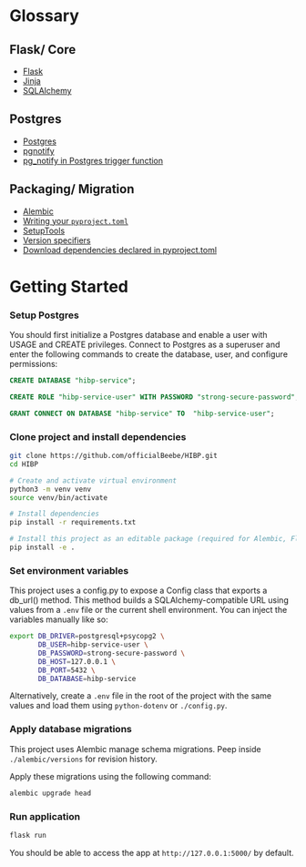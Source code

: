 # Glossary

## Flask/ Core

- [Flask](https://flask.palletsprojects.com/en/stable/)
- [Jinja](https://jinja.palletsprojects.com/en/stable/)
- [SQLAlchemy](https://www.postgresql.org/docs/)

## Postgres

- [Postgres](https://www.postgresql.org/docs/)
- [pgnotify](https://github.com/djrobstep/pgnotify)
- [pg_notify in Postgres trigger function](https://stackoverflow.com/questions/5412474/using-pg-notify-in-postgresql-trigger-function)

## Packaging/ Migration

- [Alembic](https://alembic.sqlalchemy.org/en/latest/)
- [Writing your `pyproject.toml`](https://packaging.python.org/en/latest/guides/writing-pyproject-toml/)
- [SetupTools](https://setuptools.pypa.io/en/latest/)
- [Version specifiers](https://packaging.python.org/en/latest/specifications/version-specifiers/#version-specifiers)
- [Download dependencies declared in pyproject.toml](https://stackoverflow.com/questions/62408719/download-dependencies-declared-in-pyproject-toml-using-pip)

# Getting Started

### Setup Postgres

You should first initialize a Postgres database and enable a user with USAGE and CREATE privileges. Connect to Postgres
as a superuser and enter the following commands to create the database, user, and configure permissions:

``` SQL 
CREATE DATABASE "hibp-service";

CREATE ROLE "hibp-service-user" WITH PASSWORD "strong-secure-password";

GRANT CONNECT ON DATABASE "hibp-service" TO  "hibp-service-user";
```

### Clone project and install dependencies

``` bash
git clone https://github.com/officialBeebe/HIBP.git
cd HIBP

# Create and activate virtual environment
python3 -m venv venv
source venv/bin/activate

# Install dependencies
pip install -r requirements.txt

# Install this project as an editable package (required for Alembic, Flask CLI, etc)
pip install -e .
```

### Set environment variables

This project uses a config.py to expose a Config class that exports a db_url() method. This method builds a
SQLAlchemy-compatible URL using values from a `.env` file or the current shell environment. You can inject the variables
manually like so:

```bash
export DB_DRIVER=postgresql+psycopg2 \
       DB_USER=hibp-service-user \
       DB_PASSWORD=strong-secure-password \
       DB_HOST=127.0.0.1 \
       DB_PORT=5432 \
       DB_DATABASE=hibp-service
```

Alternatively, create a `.env` file in the root of the project with the same values and load them using `python-dotenv`
or `./config.py`.

### Apply database migrations

This project uses Alembic manage schema migrations. Peep inside `./alembic/versions` for revision history.

Apply these migrations using the following command:

``` bash
alembic upgrade head
```

### Run application

```bash
flask run
```

You should be able to access the app at `http://127.0.0.1:5000/` by default. 